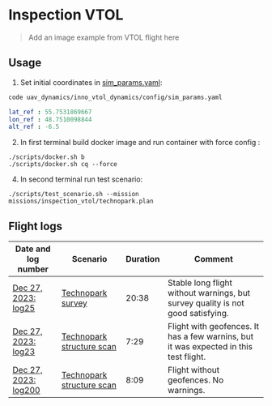 # Inspection VTOL

> Add an image example from VTOL flight here

## Usage

1. Set initial coordinates in [sim_params.yaml](uav_dynamics/inno_vtol_dynamics/config/sim_params.yaml):

```bash
code uav_dynamics/inno_vtol_dynamics/config/sim_params.yaml
```

```yaml
lat_ref : 55.7531869667
lon_ref : 48.7510098844
alt_ref : -6.5
```

2. In first terminal build docker image and run container with force config :

```
./scripts/docker.sh b
./scripts/docker.sh cq --force
```

4. In second terminal run test scenario:

```
./scripts/test_scenario.sh --mission missions/inspection_vtol/technopark.plan
```

## Flight logs

| Date and log number | Scenario | Duration | Comment |
| ------------------- | -------- | -------- | ------- |
| [Dec 27, 2023: log25](https://review.px4.io/plot_app?log=e07e0d5d-a6cc-4ca9-90ec-b36ad844c625) | [Technopark survey](technopark_structure_scan.plan) | 20:38 | Stable long flight without warnings, but survey quality is not good satisfying. |
| [Dec 27, 2023: log23](https://review.px4.io/plot_app?log=ebfe8537-99a3-4aeb-9c53-a93f10b1410a) | [Technopark structure scan](technopark_structure_scan.plan) | 7:29 | Flight with geofences. It has a few warnins, but it was expected in this test flight. |
| [Dec 27, 2023: log200](https://review.px4.io/plot_app?log=bdbc79d1-9cbf-4007-b2e2-60cfafbb9ee7) | [Technopark structure scan](technopark_structure_scan.plan) | 8:09 | Flight without geofences. No warnings.
